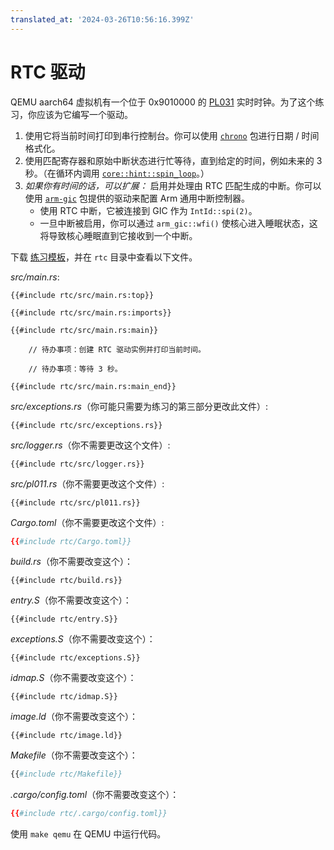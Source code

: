 ```yaml
---
translated_at: '2024-03-26T10:56:16.399Z'
---
```


# RTC 驱动

QEMU aarch64 虚拟机有一个位于 0x9010000 的 [PL031][1] 实时时钟。为了这个练习，你应该为它编写一个驱动。

1. 使用它将当前时间打印到串行控制台。你可以使用 [`chrono`][2] 包进行日期 / 时间格式化。
2. 使用匹配寄存器和原始中断状态进行忙等待，直到给定的时间，例如未来的 3 秒。（在循环内调用 [`core::hint::spin_loop`][3]。）
3. _如果你有时间的话，可以扩展：_ 启用并处理由 RTC 匹配生成的中断。你可以使用 [`arm-gic`][4] 包提供的驱动来配置 Arm 通用中断控制器。
   - 使用 RTC 中断，它被连接到 GIC 作为 `IntId::spi(2)`。
   - 一旦中断被启用，你可以通过 `arm_gic::wfi()` 使核心进入睡眠状态，这将导致核心睡眠直到它接收到一个中断。

下载 [练习模板](../../comprehensive-rust-exercises.zip)，并在 `rtc` 目录中查看以下文件。

_src/main.rs_:

<!-- 文件 src/main.rs -->
<!-- mdbook-xgettext: skip -->

```rust,compile_fail
{{#include rtc/src/main.rs:top}}

{{#include rtc/src/main.rs:imports}}

{{#include rtc/src/main.rs:main}}

    // 待办事项：创建 RTC 驱动实例并打印当前时间。

    // 待办事项：等待 3 秒。

{{#include rtc/src/main.rs:main_end}}
```

_src/exceptions.rs_（你可能只需要为练习的第三部分更改此文件）:

<!-- 文件 src/exceptions.rs -->
<!-- mdbook-xgettext: skip -->

```rust,compile_fail
{{#include rtc/src/exceptions.rs}}
```

_src/logger.rs_（你不需要更改这个文件）:

<!-- 文件 src/logger.rs -->
<!-- mdbook-xgettext: skip -->

```rust,compile_fail
{{#include rtc/src/logger.rs}}
```

_src/pl011.rs_（你不需要更改这个文件）:

<!-- 文件 src/pl011.rs -->
<!-- mdbook-xgettext: skip -->

```rust,compile_fail
{{#include rtc/src/pl011.rs}}
```

_Cargo.toml_（你不需要更改这个文件）:

<!-- 文件 Cargo.toml -->

<!-- mdbook-xgettext: skip -->

```toml
{{#include rtc/Cargo.toml}}
```

_build.rs_（你不需要改变这个）：

<!-- 文件 build.rs -->
<!-- mdbook-xgettext: skip -->

```rust,compile_fail
{{#include rtc/build.rs}}
```

_entry.S_（你不需要改变这个）：

<!-- 文件 entry.S -->
<!-- mdbook-xgettext: skip -->

```armasm
{{#include rtc/entry.S}}
```

_exceptions.S_（你不需要改变这个）：

<!-- 文件 exceptions.S -->
<!-- mdbook-xgettext: skip -->

```armasm
{{#include rtc/exceptions.S}}
```

_idmap.S_（你不需要改变这个）：

<!-- 文件 idmap.S -->
<!-- mdbook-xgettext: skip -->

```armasm
{{#include rtc/idmap.S}}
```

_image.ld_（你不需要改变这个）：

<!-- 文件 image.ld -->
<!-- mdbook-xgettext: skip -->

```ld
{{#include rtc/image.ld}}
```

_Makefile_（你不需要改变这个）：

<!-- 文件 Makefile -->
<!-- mdbook-xgettext: skip -->

```makefile
{{#include rtc/Makefile}}
```

_.cargo/config.toml_（你不需要改变这个）：

<!-- 文件 .cargo/config.toml -->
<!-- mdbook-xgettext: skip -->

```toml
{{#include rtc/.cargo/config.toml}}
```

使用 `make qemu` 在 QEMU 中运行代码。

[1]: https://developer.arm.com/documentation/ddi0224/c
[2]: https://crates.io/crates/chrono
[3]: https://doc.rust-lang.org/core/hint/fn.spin_loop.html
[4]: https://docs.rs/arm-gic/
